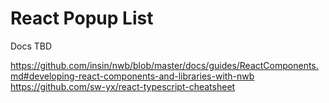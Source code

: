 # React Popup List

Docs TBD

https://github.com/insin/nwb/blob/master/docs/guides/ReactComponents.md#developing-react-components-and-libraries-with-nwb
https://github.com/sw-yx/react-typescript-cheatsheet